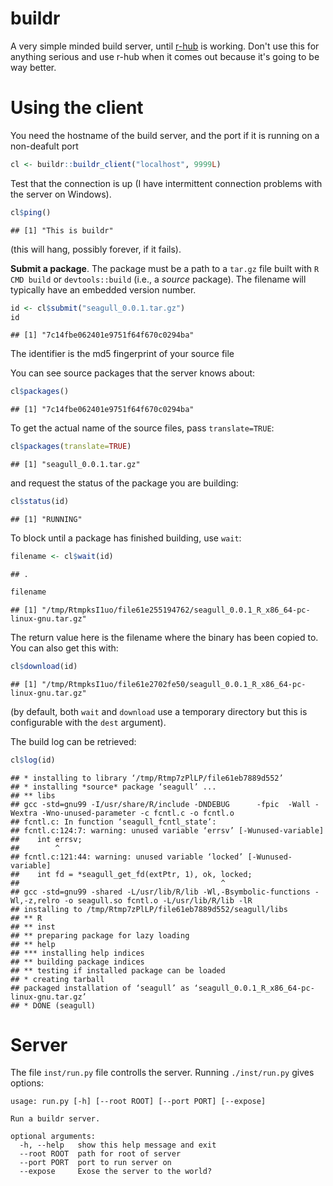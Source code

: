 

# buildr

A very simple minded build server, until [r-hub](https://github.com/r-hub) is working.  Don't use this for anything serious and use r-hub when it comes out because it's going to be way better.

# Using the client

You need the hostname of the build server, and the port if it is running on a non-deafult port


```r
cl <- buildr::buildr_client("localhost", 9999L)
```

Test that the connection is up (I have intermittent connection problems with the server on Windows).


```r
cl$ping()
```

```
## [1] "This is buildr"
```

(this will hang, possibly forever, if it fails).

**Submit a package**.  The package must be a path to a `tar.gz` file built with `R CMD build` or `devtools::build` (i.e., a *source* package).  The filename will typically have an embedded version number.


```r
id <- cl$submit("seagull_0.0.1.tar.gz")
id
```

```
## [1] "7c14fbe062401e9751f64f670c0294ba"
```

The identifier is the md5 fingerprint of your source file

You can see source packages that the server knows about:


```r
cl$packages()
```

```
## [1] "7c14fbe062401e9751f64f670c0294ba"
```

To get the actual name of the source files, pass `translate=TRUE`:


```r
cl$packages(translate=TRUE)
```

```
## [1] "seagull_0.0.1.tar.gz"
```

and request the status of the package you are building:


```r
cl$status(id)
```

```
## [1] "RUNNING"
```

To block until a package has finished building, use `wait`:


```r
filename <- cl$wait(id)
```

```
## .
```

```r
filename
```

```
## [1] "/tmp/RtmpksI1uo/file61e255194762/seagull_0.0.1_R_x86_64-pc-linux-gnu.tar.gz"
```

The return value here is the filename where the binary has been copied to.  You can also get this with:


```r
cl$download(id)
```

```
## [1] "/tmp/RtmpksI1uo/file61e2702fe50/seagull_0.0.1_R_x86_64-pc-linux-gnu.tar.gz"
```

(by default, both `wait` and `download` use a temporary directory but this is configurable with the `dest` argument).

The build log can be retrieved:


```r
cl$log(id)
```

```
## * installing to library ‘/tmp/Rtmp7zPlLP/file61eb7889d552’
## * installing *source* package ‘seagull’ ...
## ** libs
## gcc -std=gnu99 -I/usr/share/R/include -DNDEBUG      -fpic  -Wall -Wextra -Wno-unused-parameter -c fcntl.c -o fcntl.o
## fcntl.c: In function ‘seagull_fcntl_state’:
## fcntl.c:124:7: warning: unused variable ‘errsv’ [-Wunused-variable]
##    int errsv;
##        ^
## fcntl.c:121:44: warning: unused variable ‘locked’ [-Wunused-variable]
##    int fd = *seagull_get_fd(extPtr, 1), ok, locked;
##                                             ^
## gcc -std=gnu99 -shared -L/usr/lib/R/lib -Wl,-Bsymbolic-functions -Wl,-z,relro -o seagull.so fcntl.o -L/usr/lib/R/lib -lR
## installing to /tmp/Rtmp7zPlLP/file61eb7889d552/seagull/libs
## ** R
## ** inst
## ** preparing package for lazy loading
## ** help
## *** installing help indices
## ** building package indices
## ** testing if installed package can be loaded
## * creating tarball
## packaged installation of ‘seagull’ as ‘seagull_0.0.1_R_x86_64-pc-linux-gnu.tar.gz’
## * DONE (seagull)
```

# Server

The file `inst/run.py` file controlls the server.  Running `./inst/run.py` gives options:

```
usage: run.py [-h] [--root ROOT] [--port PORT] [--expose]

Run a buildr server.

optional arguments:
  -h, --help   show this help message and exit
  --root ROOT  path for root of server
  --port PORT  port to run server on
  --expose     Exose the server to the world?
```
